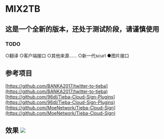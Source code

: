 # MIX2TB 
## 这是一个全新的版本，还处于测试阶段，请谨慎使用 
### TODO
○翻译
○客户端接口
○其他来源......
○新一代scurl
●图片接口
## 参考项目
[https://github.com/BANKA2017/twitter-to-tieba](https://github.com/BANKA2017/twitter-to-tieba) <br> [https://github.com/96dl/Tieba-Cloud-Sign-Plugins](https://github.com/96dl/Tieba-Cloud-Sign-Plugins) <br> [https://github.com/MoeNetwork/Tieba-Cloud-Sign](https://github.com/MoeNetwork/Tieba-Cloud-Sign)
## 效果 ![](https://kdwnil.github.io/api/images/twtotb1.png)